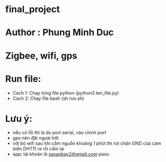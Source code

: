 # final_project
# Author : Phung Minh Duc
# Zigbee, wifi, gps
# Run file:
  + Cách 1: Chạy từng file python (python3 ten_file.py)
  + Cách 2: Chạy file bash (sh run.sh)
# Lưu ý: 
  + nếu có lỗi thì là do port serial, vào chỉnh port
  + gps nên đặt ngoài trời
  + với bộ wifi sau khi cắm nguồn khoảng 1 phút thì rút chân GND của cảm biến DHT11 ra rồi cắm lại
  + app: tài khoản là savaobay2@gmail.com pass: 
